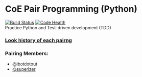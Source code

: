 # CoE Pair Programming (Python)
[![Build Status](https://travis-ci.org/ibotdotout/coe-pairing.svg)](https://travis-ci.org/ibotdotout/coe-pairing)
[![Code Health](https://landscape.io/github/ibotdotout/coe-pairing/master/landscape.svg?style=flat)](https://landscape.io/github/ibotdotout/coe-pairing/master)  
Practice Python and Test-driven development (TDD)

### [Look history of each pairng](https://github.com/ibotdotout/coe-pairing/tags)

### Pairing Members:  
- [@ibotdotout](https://github.com/ibotdotout)  
- [@superizer](https://github.com/superizer)  
